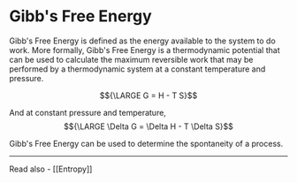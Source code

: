 # Gibb's Free Energy

Gibb's Free Energy is defined as the energy available to the system to do work. More formally, Gibb's Free Energy is a thermodynamic potential that can be used to calculate the maximum reversible work that may be performed by a thermodynamic system at a constant temperature and pressure. 

$${\LARGE G = H - T S}$$

And at constant pressure and temperature,
$${\LARGE \Delta G = \Delta H - T \Delta S}$$

Gibb's Free Energy can be used to determine the spontaneity of a process.

---
Read also - [[Entropy]]